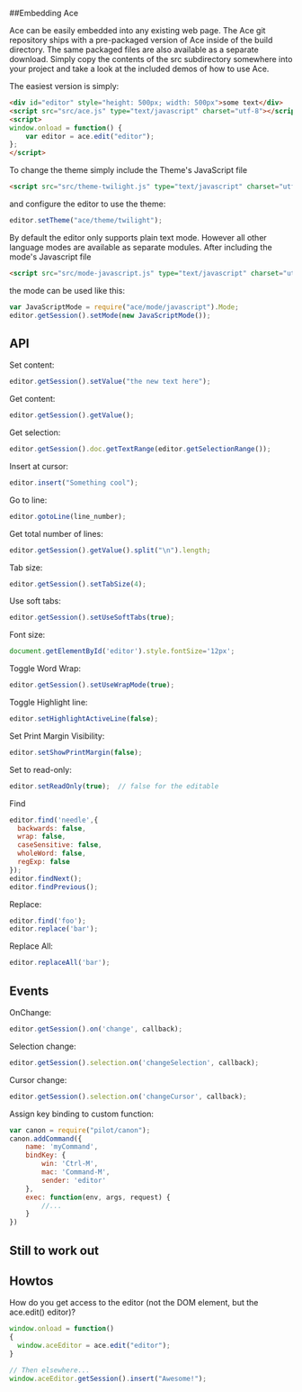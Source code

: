 ##Embedding Ace

Ace can be easily embedded into any existing web page. The Ace git repository ships with a pre-packaged version of Ace inside of the build directory. The same packaged files are also available as a separate download. Simply copy the contents of the src subdirectory somewhere into your project and take a look at the included demos of how to use Ace.

The easiest version is simply:

```html
<div id="editor" style="height: 500px; width: 500px">some text</div>
<script src="src/ace.js" type="text/javascript" charset="utf-8"></script>
<script>
window.onload = function() {
    var editor = ace.edit("editor");
};
</script>
```

To change the theme simply include the Theme's JavaScript file

```html
<script src="src/theme-twilight.js" type="text/javascript" charset="utf-8"></script>
```

and configure the editor to use the theme:

```javascript
editor.setTheme("ace/theme/twilight");
```


By default the editor only supports plain text mode. However all other language modes are available as separate modules. After including the mode's Javascript file

```html
<script src="src/mode-javascript.js" type="text/javascript" charset="utf-8"></script>
```

the mode can be used like this:

```javascript
var JavaScriptMode = require("ace/mode/javascript").Mode;
editor.getSession().setMode(new JavaScriptMode());
```

## API
Set content:

```javascript
editor.getSession().setValue("the new text here");
```

Get content:

```javascript
editor.getSession().getValue();
```

Get selection:

```javascript
editor.getSession().doc.getTextRange(editor.getSelectionRange());
```

Insert at cursor:

```javascript
editor.insert("Something cool");
```

Go to line:

```javascript
editor.gotoLine(line_number);
```

Get total number of lines:
```javascript
editor.getSession().getValue().split("\n").length;
```

Tab size:

```javascript
editor.getSession().setTabSize(4);
```

Use soft tabs:

```javascript
editor.getSession().setUseSoftTabs(true);
```

Font size:

```javascript
document.getElementById('editor').style.fontSize='12px';
```

Toggle Word Wrap:

```javascript
editor.getSession().setUseWrapMode(true);
```

Toggle Highlight line:

```javascript
editor.setHighlightActiveLine(false);
```

Set Print Margin Visibility:

```javascript
editor.setShowPrintMargin(false);
```

Set to read-only:

```javascript
editor.setReadOnly(true);  // false for the editable
```

Find

```javascript
editor.find('needle',{
  backwards: false,
  wrap: false,
  caseSensitive: false,
  wholeWord: false,
  regExp: false
});
editor.findNext();
editor.findPrevious();
```

Replace:

```javascript
editor.find('foo');
editor.replace('bar');
```

Replace All:

```javascript
editor.replaceAll('bar');
```

## Events
OnChange:

```javascript
editor.getSession().on('change', callback);
```

Selection change:

```javascript
editor.getSession().selection.on('changeSelection', callback);
```

Cursor change:

```javascript
editor.getSession().selection.on('changeCursor', callback);
```

Assign key binding to custom function:

```javascript
var canon = require("pilot/canon");
canon.addCommand({
    name: 'myCommand',
    bindKey: {
        win: 'Ctrl-M',
        mac: 'Command-M',
        sender: 'editor'
    },
    exec: function(env, args, request) {
        //...
    }
})
```

## Still to work out


## Howtos

How do you get access to the editor (not the DOM element, but the ace.edit() editor)?

```javascript
window.onload = function()
{
  window.aceEditor = ace.edit("editor");
}

// Then elsewhere...
window.aceEditor.getSession().insert("Awesome!");
```